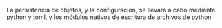 La persistencia de objetos, y la configuración, se llevará a cabo mediante python y toml, y los módulos nativos de escritura de archivos de python

